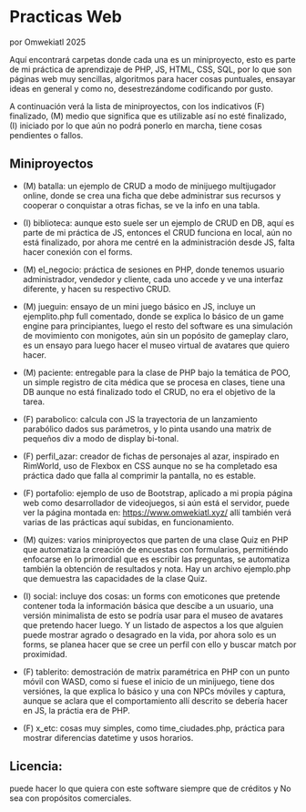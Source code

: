 # Practicas Web

por Omwekiatl 2025

Aquí encontrará carpetas donde cada una es un miniproyecto, esto es parte de mi práctica de aprendizaje de PHP, JS, HTML, CSS, SQL, por lo que son páginas web muy sencillas, algoritmos para hacer cosas puntuales, ensayar ideas en general y como no, desestrezándome codificando por gusto.

A continuación verá la lista de miniproyectos, con los indicativos (F) finalizado, (M) medio que significa que es utilizable así no esté finalizado, (I) iniciado por lo que aún no podrá ponerlo en marcha, tiene cosas pendientes o fallos.

## Miniproyectos

- (M) batalla: un ejemplo de CRUD a modo de minijuego multijugador online, donde se crea una ficha que debe administrar sus recursos y cooperar o conquistar a otras fichas, se ve la info en una tabla.

- (I) biblioteca: aunque esto suele ser un ejemplo de CRUD en DB, aquí es parte de mi práctica de JS, entonces el CRUD funciona en local, aún no está finalizado, por ahora me centré en la administración desde JS, falta hacer conexión con el forms.

- (M) el_negocio: práctica de sesiones en PHP, donde tenemos usuario administrador, vendedor y cliente, cada uno accede y ve una interfaz diferente, y hacen su respectivo CRUD.

- (M) jueguin: ensayo de un mini juego básico en JS, incluye un ejemplito.php full comentado, donde se explica lo básico de un game engine para principiantes, luego el resto del software es una simulación de movimiento con monigotes, aún sin un popósito de gameplay claro, es un ensayo para luego hacer el museo virtual de avatares que quiero hacer.

- (M) paciente: entregable para la clase de PHP bajo la temática de POO, un simple registro de cita médica que se procesa en clases, tiene una DB aunque no está finalizado todo el CRUD, no era el objetivo de la tarea.

- (F) parabolico: calcula con JS la trayectoria de un lanzamiento parabólico dados sus parámetros, y lo pinta usando una matrix de pequeños div a modo de display bi-tonal.

- (F) perfil_azar: creador de fichas de personajes al azar, inspirado en RimWorld, uso de Flexbox en CSS aunque no se ha completado esa práctica dado que falla al comprimir la pantalla, no es estable.

- (F) portafolio: ejemplo de uso de Bootstrap, aplicado a mi propia página web como desarrollador de videojuegos, si aún está el servidor, puede ver la página montada en: https://www.omwekiatl.xyz/ allí también verá varias de las prácticas aquí subidas, en funcionamiento.

- (M) quizes: varios miniproyectos que parten de una clase Quiz en PHP que automatiza la creación de encuestas con formularios, permitiéndo enfocarse en lo primordial que es escribir las preguntas, se automatiza también la obtención de resultados y nota. Hay un archivo ejemplo.php que demuestra las capacidades de la clase Quiz.

- (I) social: incluye dos cosas: un forms con emoticones que pretende contener toda la información básica que descibe a un usuario, una versión minimalista de esto se podría usar para el museo de avatares que pretendo hacer luego. Y un listado de aspectos a los que alguien puede mostrar agrado o desagrado en la vida, por ahora solo es un forms, se planea hacer que se cree un perfil con ello y buscar match por proximidad.

- (F) tablerito: demostración de matrix paramétrica en PHP con un punto móvil con WASD, como si fuese el inicio de un minijuego, tiene dos versiónes, la que explica lo básico y una con NPCs móviles y captura, aunque se aclara que el comportamiento allí descrito se debería hacer en JS, la práctia era de PHP.

- (F) x_etc: cosas muy simples, como time_ciudades.php, práctica para mostrar diferencias datetime y usos horarios.

## Licencia:

puede hacer lo que quiera con este software siempre que de créditos y No sea con propósitos comerciales.
